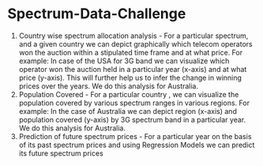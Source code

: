 # Spectrum-Data-Challenge
1. Country wise spectrum allocation analysis - For a particular spectrum, and a given country we can depict graphically which telecom operators won the auction within a stipulated time frame and at what price. For example: In case of the USA for 3G band we can visualize which operator won the auction held in a particular year (x-axis) and at what price (y-axis). This will further help us to infer the change in winning prices over the years. We do this analysis for Australia.
2. Population Covered - For a particular country , we can visualize the population covered by various spectrum ranges in various regions. For example: In the case of Australia we can depict region (x-axis) and population covered (y-axis) by 3G spectrum band in a particular year. We do this analysis for Australia.
3. Prediction of future spectrum prices - For a particular year on the basis of its past spectrum prices and using Regression Models we can predict its future spectrum prices
